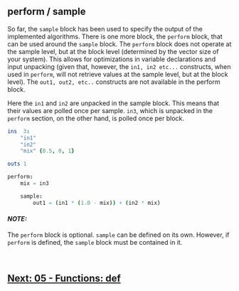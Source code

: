 ## perform / sample

So far, the `sample` block has been used to specify the output of the implemented algorithms. There is one more block, the `perform` block, that can be used around the `sample` block. The `perform` block does not operate at the sample level, but at the block level (determined by the vector size of your system). This allows for optimizations in variable declarations and input unpacking (given that, however, the `in1, in2 etc...` constructs, when used in `perform`, will not retrieve values at the sample level, but at the block level). The `out1, out2, etc..` constructs are not available in the perform block.

Here the `in1` and `in2` are unpacked in the sample block. This means that their values are polled once per sample. `in3`, which is unpacked in the `perform` section, on the other hand, is polled once per block.

```nim
ins  3:
    "in1"
    "in2"
    "mix" {0.5, 0, 1}

outs 1

perform:
    mix = in3

    sample:
        out1 = (in1 * (1.0 - mix)) + (in2 * mix)
```

#### _**NOTE:**_ 
The `perform` block is optional. `sample` can be defined on its own. However, if `perform` is defined, the `sample` block must be contained in it.

<br>

## [Next: 05 - Functions: def](05_def.md)